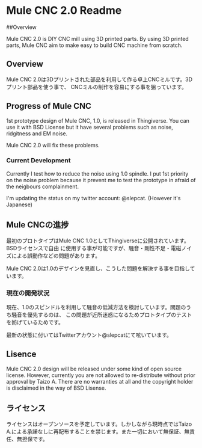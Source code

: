 # Mule CNC 2.0 Readme
	
##Overview
		
Mule CNC 2.0 is DIY CNC mill using 3D printed parts. By using 3D printed parts,
Mule CNC aim to make easy to build CNC machine from scratch.
		
## Overview
		
Mule CNC 2.0は3Dプリントされた部品を利用して作る卓上CNCミルです。3Dプリント部品を使う事で、
CNCミルの制作を容易にする事を狙っています。
		
## Progress of Mule CNC
		
1st prototype design of Mule CNC, 1.0, is released in Thingiverse. You can use
it with BSD License but it have several problems such as noise, ridgitness and
EM noise.

Mule CNC 2.0 will fix these problems.

### Current Development

Currently I test how to reduce the noise using 1.0 spindle. I put 1st priority
on the noise problem because it prevent me to test the prototype in afraid of
the neigbours complainment.

I'm updating the status on my twitter account: @slepcat. (However it's Japanese)
	
## Mule CNCの進捗
		
最初のプロトタイプはMule CNC 1.0としてThingiverseに公開されています。BSDライセンスで自由
に使用する事が可能ですが、騒音・剛性不足・電磁ノイズによる誤動作などの問題があります。	

Mule CNC 2.0は1.0のデザインを見直し、こうした問題を解決する事を目指しています。
		
### 現在の開発状況
		
現在、1.0のスピンドルを利用して騒音の低減方法を検討しています。問題のうち騒音を優先するのは、
この問題が近所迷惑になるためプロトタイプのテストを妨げているためです。
		
最新の状態に付いてはTwitterアカウント@slepcatにて呟いています。　
		
## Lisence

Mule CNC 2.0 design will be released under some kind of open source license. 
However, currently you are not allowed to re-distribute without prior approval 
by Taizo A. There are no warranties at all and the copyright holder is 
disclaimed in the way of BSD Lisense.

## ライセンス
	
ライセンスはオープンソースを予定しています。しかしながら現時点ではTaizo A.による承諾なしに再配布することを禁じます。また一切において無保証、無責任、無担保です。